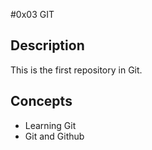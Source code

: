 #0x03 GIT

## Description

This is the first repository in Git.

## Concepts

* Learning Git
* Git and Github